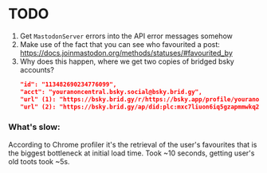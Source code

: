 # TODO
1. Get `MastodonServer` errors into the API error messages somehow
1. Make use of the fact that you can see who favourited a post: https://docs.joinmastodon.org/methods/statuses/#favourited_by
1. Why does this happen, where we get two copies of bridged bsky accounts?
   ```json
   "id": "113482690234776099",
   "acct": "youranoncentral.bsky.social@bsky.brid.gy",
   "url" (1): "https://bsky.brid.gy/r/https://bsky.app/profile/youranoncentral.bsky.social",
   "url" (2): "https://bsky.brid.gy/ap/did:plc:mxc7liuon6iq5gzapmmwkq22",
   ```

### What's slow:
According to Chrome profiler it's the retrieval of the user's favourites that is the biggest bottleneck at initial load time. Took ~10 seconds, getting user's old toots took ~5s.
